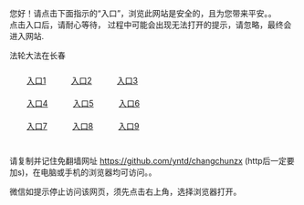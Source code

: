 您好！请点击下面指示的“入口”，浏览此网站是安全的，且为您带来平安。。 <br/>
点击入口后，请耐心等待， 过程中可能会出现无法打开的提示，请忽略，最终会进入网站. </br>

法轮大法在长春<br/>
<div style="padding:10px"><a style="margin:20px" target="_blank" href="https://dwz5m4vwltuvv.cloudfront.net/2Qpsp?jtpeuu" id="ccLink1" rel="nofollow">入口1</a> <a target="_blank" style="margin:20px" href="https://d1tnwjbsrrit61.cloudfront.net/2Qpsp?yrkch" id="ccLink2" rel="nofollow">入口2</a> <a style="margin:20px" target="_blank" href="https://d1io7hff30pda5.cloudfront.net/2Qpsp?fwdfm" id="ccLink3" rel="nofollow">入口3</a></div>

<div style="padding:10px" ><a style="margin:20px" target="_blank" href="https://dwz5m4vwltuvv.cloudfront.net/2Qpsp?jtpeuu" id="ccLink4" rel="nofollow">入口4</a> <a style="margin:20px" href="https://d1tnwjbsrrit61.cloudfront.net/2Qpsp?yrkch" target="_blank" id="ccLink5" rel="nofollow">入口5</a> <a style="margin:20px" href="https://d1io7hff30pda5.cloudfront.net/2Qpsp?fwdfm" target="_blank" id="ccLink6" rel="nofollow">入口6</a></div>

<div style="padding:10px"><a style="margin:20px" target="_blank" href="https://dwz5m4vwltuvv.cloudfront.net/2Qpsp?jtpeuu" id="ccLink7" rel="nofollow">入口7</a> <a style="margin:20px" href="https://d1tnwjbsrrit61.cloudfront.net/2Qpsp?yrkch" target="_blank" id="ccLink8" rel="nofollow">入口8</a> <a style="margin:20px" target="_blank" href="https://d1io7hff30pda5.cloudfront.net/2Qpsp?fwdfm" id="ccLink9" rel="nofollow">入口9</a></div>

<br/>



请复制并记住免翻墙网址 https://github.com/yntd/changchunzx (http后一定要加s)，在电脑或手机的浏览器均可访问。。<br/>

微信如提示停止访问该网页，须先点击右上角，选择浏览器打开。
